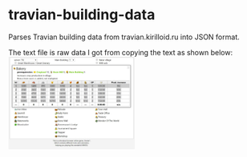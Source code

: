 # travian-building-data
Parses Travian building data from travian.kirilloid.ru into JSON format.

The text file is raw data I got from copying the text as shown below:
<img src="https://raw.githubusercontent.com/imkevinkuo/travian-building-data/master/kirilloid.JPG" width="50%" align="left">
